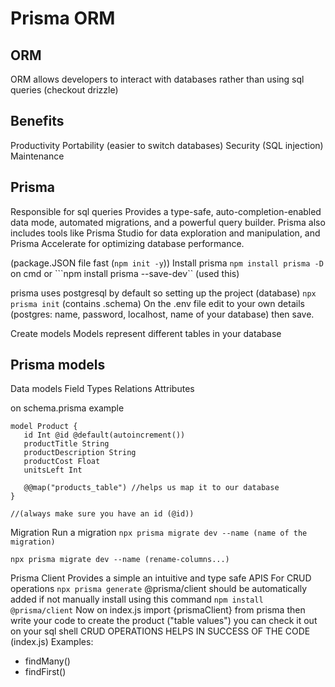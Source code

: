 # Prisma ORM
## ORM
ORM allows developers to interact with databases rather than using sql queries
 (checkout drizzle)
 ## Benefits
 Productivity
 Portability (easier to switch databases)
 Security (SQL injection)
 Maintenance 

 ## Prisma
 Responsible for sql queries
 Provides a type-safe, auto-completion-enabled data mode, automated migrations, and a powerful query builder. Prisma also includes tools like Prisma Studio for data exploration and manipulation, and Prisma Accelerate for optimizing database performance.

(package.JSON file fast (```npm init -y```))
 Install prisma
 ```npm install prisma -D``` on cmd or ```npm install prisma --save-dev`` (used this)

prisma uses postgresql by default so setting up the project (database)
```npx prisma init``` (contains .schema)
On the .env file edit to your own details (postgres: name, password, localhost, name of your database) then save.

 Create models
 Models represent different tables in your database
 ## Prisma models
 Data models
 Field Types 
 Relations
 Attributes

 on schema.prisma
 example
 ```
 model Product {
    id Int @id @default(autoincrement())
    productTitle String
    productDescription String
    productCost Float
    unitsLeft Int

    @@map("products_table") //helps us map it to our database
 }

 //(always make sure you have an id (@id))
 ```
 Migration
 Run a migration
 ```npx prisma migrate dev --name (name of the migration)```

 ```npx prisma migrate dev --name (rename-columns...)```

 Prisma Client
 Provides a simple an intuitive and type safe APIS For CRUD operations
 ```npx prisma generate``` @prisma/client should be automatically added if not manually install using this command
 ```npm install @prisma/client```
 Now on index.js import {prismaClient} from prisma then write your code to create the product ("table values")
 you can check it out on your sql shell
  CRUD OPERATIONS HELPS IN SUCCESS OF THE CODE (index.js) 
  Examples: 
  * findMany()
  * findFirst()
  









 